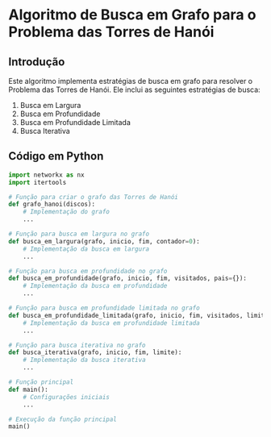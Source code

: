 # Algoritmo de Busca em Grafo para o Problema das Torres de Hanói

## Introdução

Este algoritmo implementa estratégias de busca em grafo para resolver o Problema das Torres de Hanói. Ele inclui as seguintes estratégias de busca:

1. Busca em Largura
2. Busca em Profundidade
3. Busca em Profundidade Limitada
4. Busca Iterativa

## Código em Python

```python
import networkx as nx
import itertools

# Função para criar o grafo das Torres de Hanói
def grafo_hanoi(discos):
    # Implementação do grafo
    ...

# Função para busca em largura no grafo
def busca_em_largura(grafo, inicio, fim, contador=0):
    # Implementação da busca em largura
    ...

# Função para busca em profundidade no grafo
def busca_em_profundidade(grafo, inicio, fim, visitados, pais={}):
    # Implementação da busca em profundidade
    ...

# Função para busca em profundidade limitada no grafo
def busca_em_profundidade_limitada(grafo, inicio, fim, visitados, limite, pais={}, profundidade=0):
    # Implementação da busca em profundidade limitada
    ...

# Função para busca iterativa no grafo
def busca_iterativa(grafo, inicio, fim, limite):
    # Implementação da busca iterativa
    ...

# Função principal
def main():
    # Configurações iniciais
    ...

# Execução da função principal
main()
